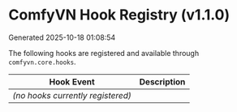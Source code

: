 # ComfyVN Hook Registry (v1.1.0)
Generated 2025-10-18 01:08:54

The following hooks are registered and available through `comfyvn.core.hooks`.

| Hook Event | Description |
|-------------|--------------|
| *(no hooks currently registered)* | |
